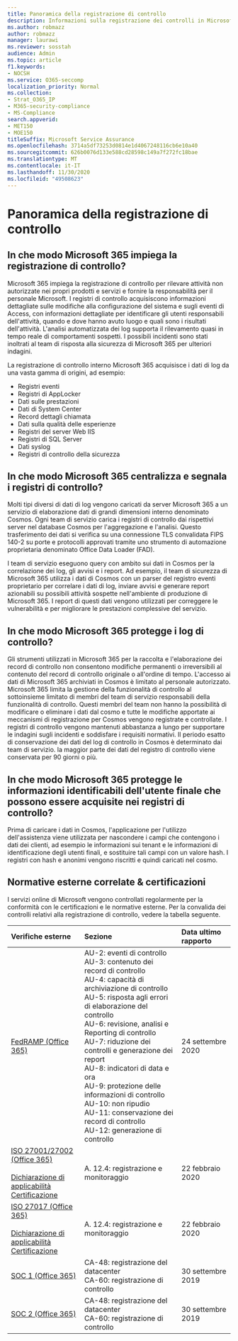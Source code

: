 ```yaml
---
title: Panoramica della registrazione di controllo
description: Informazioni sulla registrazione dei controlli in Microsoft 365
ms.author: robmazz
author: robmazz
manager: laurawi
ms.reviewer: sosstah
audience: Admin
ms.topic: article
f1.keywords:
- NOCSH
ms.service: O365-seccomp
localization_priority: Normal
ms.collection:
- Strat_O365_IP
- M365-security-compliance
- MS-Compliance
search.appverid:
- MET150
- MOE150
titleSuffix: Microsoft Service Assurance
ms.openlocfilehash: 3714a5df73253d0814e1d4067248116cb6e10a40
ms.sourcegitcommit: 626b0076d133e588cd28598c149a7f272fc18bae
ms.translationtype: MT
ms.contentlocale: it-IT
ms.lasthandoff: 11/30/2020
ms.locfileid: "49508623"
---
```

# <a name="audit-logging-overview"></a>Panoramica della registrazione di controllo

## <a name="how-does-microsoft-365-employ-audit-logging"></a>In che modo Microsoft 365 impiega la registrazione di controllo?

Microsoft 365 impiega la registrazione di controllo per rilevare attività non autorizzate nei propri prodotti e servizi e fornire la responsabilità per il personale Microsoft. I registri di controllo acquisiscono informazioni dettagliate sulle modifiche alla configurazione del sistema e sugli eventi di Access, con informazioni dettagliate per identificare gli utenti responsabili dell'attività, quando e dove hanno avuto luogo e quali sono i risultati dell'attività. L'analisi automatizzata dei log supporta il rilevamento quasi in tempo reale di comportamenti sospetti. I possibili incidenti sono stati inoltrati al team di risposta alla sicurezza di Microsoft 365 per ulteriori indagini.

La registrazione di controllo interno Microsoft 365 acquisisce i dati di log da una vasta gamma di origini, ad esempio:

- Registri eventi
- Registri di AppLocker
- Dati sulle prestazioni
- Dati di System Center
- Record dettagli chiamata
- Dati sulla qualità delle esperienze
- Registri del server Web IIS
- Registri di SQL Server
- Dati syslog
- Registri di controllo della sicurezza

## <a name="how-does-microsoft-365-centralize-and-report-on-audit-logs"></a>In che modo Microsoft 365 centralizza e segnala i registri di controllo?

Molti tipi diversi di dati di log vengono caricati da server Microsoft 365 a un servizio di elaborazione dati di grandi dimensioni interno denominato Cosmos. Ogni team di servizio carica i registri di controllo dai rispettivi server nel database Cosmos per l'aggregazione e l'analisi. Questo trasferimento dei dati si verifica su una connessione TLS convalidata FIPS 140-2 su porte e protocolli approvati tramite uno strumento di automazione proprietaria denominato Office Data Loader (FAD).

I team di servizio eseguono query con ambito sui dati in Cosmos per la correlazione dei log, gli avvisi e i report. Ad esempio, il team di sicurezza di Microsoft 365 utilizza i dati di Cosmos con un parser del registro eventi proprietario per correlare i dati di log, inviare avvisi e generare report azionabili su possibili attività sospette nell'ambiente di produzione di Microsoft 365. I report di questi dati vengono utilizzati per correggere le vulnerabilità e per migliorare le prestazioni complessive del servizio.

## <a name="how-does-microsoft-365-protect-audit-logs"></a>In che modo Microsoft 365 protegge i log di controllo?

Gli strumenti utilizzati in Microsoft 365 per la raccolta e l'elaborazione dei record di controllo non consentono modifiche permanenti o irreversibili al contenuto del record di controllo originale o all'ordine di tempo. L'accesso ai dati di Microsoft 365 archiviati in Cosmos è limitato al personale autorizzato. Microsoft 365 limita la gestione della funzionalità di controllo al sottoinsieme limitato di membri del team di servizio responsabili della funzionalità di controllo. Questi membri del team non hanno la possibilità di modificare o eliminare i dati dal cosmo e tutte le modifiche apportate ai meccanismi di registrazione per Cosmos vengono registrate e controllate. I registri di controllo vengono mantenuti abbastanza a lungo per supportare le indagini sugli incidenti e soddisfare i requisiti normativi. Il periodo esatto di conservazione dei dati del log di controllo in Cosmos è determinato dai team di servizio. la maggior parte dei dati del registro di controllo viene conservata per 90 giorni o più.

## <a name="how-does-microsoft-365-protect-end-user-identifiable-information-that-may-be-captured-in-audit-logs"></a>In che modo Microsoft 365 protegge le informazioni identificabili dell'utente finale che possono essere acquisite nei registri di controllo?

Prima di caricare i dati in Cosmos, l'applicazione per l'utilizzo dell'assistenza viene utilizzata per nascondere i campi che contengono i dati dei clienti, ad esempio le informazioni sui tenant e le informazioni di identificazione degli utenti finali, e sostituire tali campi con un valore hash. I registri con hash e anonimi vengono riscritti e quindi caricati nel cosmo.

## <a name="related-external-regulations--certifications"></a>Normative esterne correlate & certificazioni

I servizi online di Microsoft vengono controllati regolarmente per la conformità con le certificazioni e le normative esterne. Per la convalida dei controlli relativi alla registrazione di controllo, vedere la tabella seguente.

| **Verifiche esterne** | **Sezione** | **Data ultimo rapporto** |
|:--------------------|:------------|:-----------------------|
| [FedRAMP (Office 365)](https://compliance.microsoft.com/compliancemanager) | AU-2: eventi di controllo <br> AU-3: contenuto dei record di controllo <br> AU-4: capacità di archiviazione di controllo <br> AU-5: risposta agli errori di elaborazione del controllo <br> AU-6: revisione, analisi e Reporting di controllo <br> AU-7: riduzione dei controlli e generazione dei report <br> AU-8: indicatori di data e ora <br> AU-9: protezione delle informazioni di controllo  <br> AU-10: non ripudio <br> AU-11: conservazione dei record di controllo <br> AU-12: generazione di controllo  | 24 settembre 2020 | 
| [ISO 27001/27002 (Office 365)](https://servicetrust.microsoft.com/ViewPage/MSComplianceGuideV3?command=Download&downloadType=Document&downloadId=d7864d4f-e053-4cc4-a964-fa526d07c3be&tab=7027ead0-3d6b-11e9-b9e1-290b1eb4cdeb&docTab=7027ead0-3d6b-11e9-b9e1-290b1eb4cdeb_ISO_Reports) <br><br> [Dichiarazione di applicabilità](https://servicetrust.microsoft.com/ViewPage/MSComplianceGuide?command=Download&downloadType=Document&downloadId=8ee1e46b-2ada-4e7b-bb7d-4c55a8cb6fcd&docTab=4ce99610-c9c0-11e7-8c2c-f908a777fa4d_ISO_Reports) <br> [Certificazione](https://servicetrust.microsoft.com/ViewPage/MSComplianceGuideV3?command=Download&downloadType=Document&downloadId=1e84a14a-2468-45ac-9412-5e53250d57ec&tab=7027ead0-3d6b-11e9-b9e1-290b1eb4cdeb&docTab=7027ead0-3d6b-11e9-b9e1-290b1eb4cdeb_ISO_Reports) | A. 12.4: registrazione e monitoraggio | 22 febbraio 2020 |
| [ISO 27017 (Office 365)](https://servicetrust.microsoft.com/ViewPage/MSComplianceGuideV3?command=Download&downloadType=Document&downloadId=d7864d4f-e053-4cc4-a964-fa526d07c3be&tab=7027ead0-3d6b-11e9-b9e1-290b1eb4cdeb&docTab=7027ead0-3d6b-11e9-b9e1-290b1eb4cdeb_ISO_Reports) <br><br> [Dichiarazione di applicabilità](https://servicetrust.microsoft.com/ViewPage/MSComplianceGuide?command=Download&downloadType=Document&downloadId=8ee1e46b-2ada-4e7b-bb7d-4c55a8cb6fcd&docTab=4ce99610-c9c0-11e7-8c2c-f908a777fa4d_ISO_Reports) <br> [Certificazione](https://servicetrust.microsoft.com/ViewPage/MSComplianceGuideV3?command=Download&downloadType=Document&downloadId=70de0999-5451-43a3-9ef4-761e8fbfb1a3&tab=7027ead0-3d6b-11e9-b9e1-290b1eb4cdeb&docTab=7027ead0-3d6b-11e9-b9e1-290b1eb4cdeb_ISO_Reports) | A. 12.4: registrazione e monitoraggio | 22 febbraio 2020 |
| [SOC 1 (Office 365)](https://servicetrust.microsoft.com/ViewPage/MSComplianceGuideV3?command=Download&downloadType=Document&downloadId=b07c0f7b-6bd5-4544-8255-7a5f14bf914a&tab=7027ead0-3d6b-11e9-b9e1-290b1eb4cdeb&docTab=7027ead0-3d6b-11e9-b9e1-290b1eb4cdeb_SOC_/_SSAE_16_Reports) | CA-48: registrazione del datacenter <br> CA-60: registrazione di controllo | 30 settembre 2019 |
| [SOC 2 (Office 365)](https://servicetrust.microsoft.com/ViewPage/MSComplianceGuideV3?command=Download&downloadType=Document&downloadId=fa062990-e758-4ddc-ace3-7fb21a301d09&tab=7027ead0-3d6b-11e9-b9e1-290b1eb4cdeb&docTab=7027ead0-3d6b-11e9-b9e1-290b1eb4cdeb_SOC_/_SSAE_16_Rep-11e9-b9e1-290b1eb4cdeb_SOC_/_SSAE_16_Reports) | CA-48: registrazione del datacenter <br> CA-60: registrazione di controllo | 30 settembre 2019 |